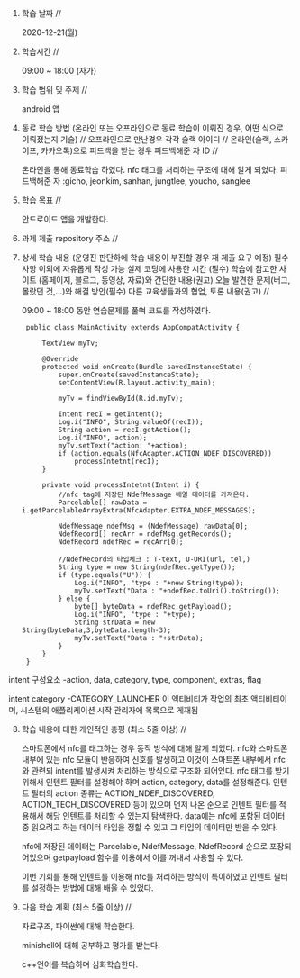 1. 학습 날짜 // 

    2020-12-21(월)
 
2. 학습시간 // 

    09:00 ~ 18:00 (자가)
    
3. 학습 범위 및 주제 // 
    
    android 앱

4. 동료 학습 방법 (온라인 또는 오프라인으로 동료 학습이 이뤄진 경우, 어떤 식으로 이뤄졌는지 기술) // 오프라인으로 만난경우 각각 슬랙 아이디 // 온라인(슬랙, 스카이프, 카카오톡)으로 피드백을 받는 경우 피드백해준 자 ID // 

    온라인을 통해 동료학습 하였다. nfc 태그를 처리하는 구조에 대해 알게 되었다. 피드백해준 자 :gicho, jeonkim, sanhan, jungtlee, youcho, sanglee

5. 학습 목표 //

    안드로이드 앱을 개발한다.
    
6. 과제 제출 repository 주소 // 
    
    
    
7. 상세 학습 내용 (운영진 판단하에 학습 내용이 부진할 경우 재 제출 요구 예정) 필수사항 이외에 자유롭게 작성 가능 실제 코딩에 사용한 시간 (필수) 학습에 참고한 사이트 (홈페이지, 블로그, 동영상, 자료)와 간단한 내용(권고) 오늘 발견한 문제(버그, 몰랐던 것,...)와 해결 방안(필수) 다른 교육생들과의 협업, 토론 내용(권고) //
    
    09:00 ~ 18:00 동안 연습문제를 풀며 코드를 작성하였다.
    
        public class MainActivity extends AppCompatActivity {

            TextView myTv;

            @Override
            protected void onCreate(Bundle savedInstanceState) {
                super.onCreate(savedInstanceState);
                setContentView(R.layout.activity_main);

                myTv = findViewById(R.id.myTv);

                Intent recI = getIntent();
                Log.i("INFO", String.valueOf(recI));
                String action = recI.getAction();
                Log.i("INFO", action);
                myTv.setText("action: "+action);
                if (action.equals(NfcAdapter.ACTION_NDEF_DISCOVERED))
                    processIntetnt(recI);
            }

            private void processIntetnt(Intent i) {
                //nfc tag에 저장된 NdefMessage 배열 데이터를 가져온다.
                Parcelable[] rawData = i.getParcelableArrayExtra(NfcAdapter.EXTRA_NDEF_MESSAGES);

                NdefMessage ndefMsg = (NdefMessage) rawData[0];
                NdefRecord[] recArr = ndefMsg.getRecords();
                NdefRecord ndefRec = recArr[0];

                //NdefRecord의 타입체크 : T-text, U-URI(url, tel,)
                String type = new String(ndefRec.getType());
                if (type.equals("U")) {
                    Log.i("INFO", "type : "+new String(type));
                    myTv.setText("Data : "+ndefRec.toUri().toString());
                } else {
                    byte[] byteData = ndefRec.getPayload();
                    Log.i("INFO", "type : "+type);
                    String strData = new String(byteData,3,byteData.length-3);
                    myTv.setText("Data : "+strData);
                }
            }
        }


intent 구성요소
-action, data, category, type, component, extras, flag

intent category
-CATEGORY_LAUNCHER 이 액티비티가 작업의 최초 액티비티이며, 시스템의 애플리케이션 시작 관리자에 목록으로 게재됨
   
   
8. 학습 내용에 대한 개인적인 총평 (최소 5줄 이상) //
    
    스마트폰에서 nfc를 태그하는 경우 동작 방식에 대해 알게 되었다. nfc와 스마트폰 내부에 있는 nfc 모듈이 반응하여 신호를 발생하고 이것이 스마트폰 내부에서 nfc와 관련되 intent를 발생시켜 처리하는 방식으로 구조화 되어있다. nfc 태그를 받기 위해서 인텐트 필터를 설정해야 하며 action, category, data를 설정해준다. 인텐트 필터의 action 종류는 ACTION_NDEF_DISCOVERED, ACTION_TECH_DISCOVERED 등이 있으며 먼저 나온 순으로 인텐트 필터를 적용해서 해당 인텐트를 처리할 수 있는지 탐색한다. data에는 nfc에 포함된 데이터 중 읽으려고 하는 데이터 타입을 정할 수 있고 그 타입의 데이터만 받을 수 있다.
    
    nfc에 저장된 데이터는 Parcelable, NdefMessage, NdefRecord 순으로 포장되어있으며 getpayload 함수를 이용해서 이를 꺼내서 사용할 수 있다.
    
    이번 기회를 통해 인텐트를 이용해 nfc를 처리하는 방식이 특이하였고 인텐트 필터를 설정하는 방법에 대해 배울 수 있었다.
    
    
9. 다음 학습 계획 (최소 5줄 이상) // 
    
    자료구조, 파이썬에 대해 학습한다.
    
    minishell에 대해 공부하고 평가를 받는다.
    
    c++언어를 복습하며 심화학습한다.